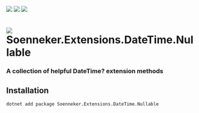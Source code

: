 [![](https://img.shields.io/nuget/v/soenneker.extensions.datetime.nullable.svg?style=for-the-badge)](https://www.nuget.org/packages/soenneker.extensions.datetime.nullable/)
[![](https://img.shields.io/github/actions/workflow/status/soenneker/soenneker.extensions.datetime.nullable/publish-package.yml?style=for-the-badge)](https://github.com/soenneker/soenneker.extensions.datetime.nullable/actions/workflows/publish-package.yml)
[![](https://img.shields.io/nuget/dt/soenneker.extensions.datetime.nullable.svg?style=for-the-badge)](https://www.nuget.org/packages/soenneker.extensions.datetime.nullable/)

# ![](https://user-images.githubusercontent.com/4441470/224455560-91ed3ee7-f510-4041-a8d2-3fc093025112.png) Soenneker.Extensions.DateTime.Nullable
### A collection of helpful DateTime? extension methods

## Installation

```
dotnet add package Soenneker.Extensions.DateTime.Nullable
```
